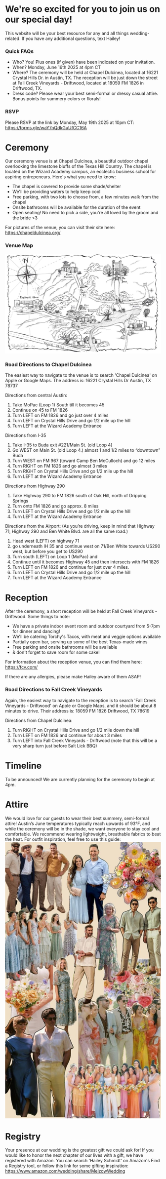# We're so excited for you to join us on our special day!

This website will be your best resource for any and all things wedding-related. If you have any additional questions, text Hailey!

### Quick FAQs
- Who? You! Plus ones (if given) have been indicated on your invitation.
- When? Monday, June 16th 2025 at 4pm CT
- Where? The ceremony will be held at Chapel Dulcinea, located at 16221 Crystal Hills Dr. in Austin, TX. The reception will be just down the street at Fall Creek Vineyards - Driftwood, located at 18059 FM 1826 in Driftwood, TX.
- Dress code? Please wear your best semi-formal or dressy casual attire. Bonus points for summery colors or florals!

### RSVP
Please RSVP at the link by Monday, May 19th 2025 at 10pm CT: https://forms.gle/waY7nQdkGuUfCC16A

# Ceremony
Our ceremony venue is at Chapel Dulcinea, a beautiful outdoor chapel overlooking the limestone bluffs of the Texas Hill Country. The chapel is located on the Wizard Academy campus, an ecclectic business school for aspiring entrepeneurs. Here's what you need to know:

- The chapel is covered to provide some shade/shelter
- We'll be providing waters to help keep cool
- Free parking, with two lots to choose from, a few minutes walk from the chapel
- Onsite bathrooms will be available for the duration of the event
- Open seating! No need to pick a side, you're all loved by the groom and the bride <3

For pictures of the venue, you can visit their site here: https://chapeldulcinea.org/

### Venue Map
![Map](../chapel_map.png)

### Road Directions to Chapel Dulcinea
The easiest way to navigate to the venue is to search 'Chapel Dulcinea' on Apple or Google Maps. The address is:
16221 Crystal Hills Dr
Austin, TX 78737

Directions from central Austin:
1. Take MoPac (Loop 1) South till it becomes 45
2. Continue on 45 to FM 1826
3. Turn LEFT on FM 1826 and go just over 4 miles
4. Turn LEFT on Crystal Hills Drive and go 1/2 mile up the hill
5. Turn LEFT at the Wizard Academy Entrance

Directions from I-35
1. Take I-35 to Buda exit #221/Main St. (old Loop 4)
2. Go WEST on Main St. (old Loop 4.) almost 1 and 1/2 miles to “downtown” Buda
3. Turn WEST on FM 967 (toward Camp Ben McCulloch) and go 12 miles
4. Turn RIGHT on FM 1826 and go almost 3 miles
5. Turn RIGHT on Crystal Hills Drive and go 1/2 mile up the hill
6. Turn LEFT at the Wizard Academy Entrance

Directions from Highway 290
1. Take Highway 290 to FM 1826
south of Oak Hill, north of Dripping Springs
2. Turn onto FM 1826 and go approx. 8 miles
3. Turn LEFT on Crystal Hills Drive and go 1/2 mile up the hill
4. Turn LEFT at the Wizard Academy Entrance
 
Directions from the Airport: (As you’re driving, keep in mind that Highway 71, Highway 290 and Ben White Blvd. are all the same road.)
1. Head west (LEFT) on highway 71
2. go underneath IH 35 and continue west on 71/Ben White towards US290 west, but before you get to US290
3. Turn south (LEFT) on Loop 1 (MoPac) and
4. Continue until it becomes Highway 45 and then intersects with FM 1826
5. Turn LEFT on FM 1826 and continue for just over 4 miles.
6. Turn LEFT on Crystal Hills Drive and go 1/2 mile up the hill
7. Turn LEFT at the Wizard Academy Entrance

# Reception
After the ceremony, a short reception will be held at Fall Creek Vineyards - Driftwood. Some things to note:

- We have a private indoor event room and outdoor courtyard from 5-7pm for dinner and dancing!
- We'll be catering Torchy's Tacos, with meat and veggie options available
- Partially open bar, serving up some of the best Texas-made wines
- Free parking and onsite bathrooms will be available
- & don't forget to save room for some cake!

For information about the reception venue, you can find them here: https://fcv.com/

If there are any allergies, please make Hailey aware of them ASAP!

### Road Directions to Fall Creek Vineyards
Again, the easiest way to navigate to the reception is to search 'Fall Creek Vineyards - Driftwood' on Apple or Google Maps, and it should be about 8 minutes to drive. Their address is:
18059 FM 1826
Driftwood, TX 78619

Directions from Chapel Dulcinea:
1. Turn RIGHT on Crystal Hills Drive and go 1/2 mile down the hill
2. Turn LEFT on FM 1826 and continue for about 3 miles
3. Turn LEFT into Fall Creek Vineyards - Driftwood (note that this will be a very sharp turn just before Salt Lick BBQ)

# Timeline
To be announced! We are currently planning for the ceremony to begin at 4pm.

# Attire
We would love for our guests to wear their best summery, semi-formal attire! Austin’s June temperatures typically reach upwards of 93°F, and while the ceremony will be in the shade, we want everyone to stay cool and comfortable. We recommend wearing lightweight, breathable fabrics to beat the heat. For outfit inspiration, feel free to use this guide:
![Outfit Collage](../collage.JPG)

# Registry
Your presence at our wedding is the greatest gift we could ask for! If you would like to honor the next chapter of our lives with a gift, we have registered with Amazon. You can search 'Hailey Schmidt' on Amazon's Find a Registry tool, or follow this link for some gifting inspiration: https://www.amazon.com/wedding/share/MelzowWedding

